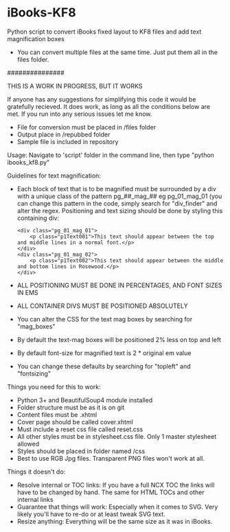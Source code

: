 iBooks-KF8
==========

Python script to convert iBooks fixed layout to KF8 files and add text magnification boxes

  * You can convert multiple files at the same time. Just put them all in the files folder.
  
###############

THIS IS A WORK IN PROGRESS, BUT IT WORKS

If anyone has any suggestions for simplifying this code it would be gratefully recieved.
It does work, as long as all the conditions below are met.
If you run into any serious issues let me know.

  * File for conversion must be placed in /files folder
  * Output place in /repubbed folder
  * Sample file is included in repository
  
Usage: Navigate to 'script' folder in the command line, then type "python ibooks_kf8.py"

Guidelines for text magnification:
  
  * Each block of text that is to be magnified must be surrounded by a div with a unique class of the pattern pg\_##\_mag_## eg pg_01_mag_01 (you can change this pattern in the code, simply search for "div_finder" and alter the regex. Positioning and text sizing should be done by styling this containing div:


	   	<div class="pg_01_mag_01">	
	   		<p class="p1Text001">This text should appear between the top and middle lines in a normal font.</p>  
	   	</div>
	   	<div class="pg_01_mag_02"> 
	   		<p class="p1Text002">This text should appear between the middle and bottom lines in Rosewood.</p>  	
	   	</div>

  * ALL POSITIONING MUST BE DONE IN PERCENTAGES, AND FONT SIZES IN EMS
  * ALL CONTAINER DIVS MUST BE POSITIONED ABSOLUTELY  
  * You can alter the CSS for the text mag boxes by searching for "mag_boxes"
  * By default the text-mag boxes will be positioned 2% less on top and left
  * By default font-size for magnified text is 2 * original em value
  * You can change these defaults by searching for "topleft" and "fontsizing"
  
Things you need for this to work:

  * Python 3+ and BeautifulSoup4 module installed
  * Folder structure must be as it is on git
  * Content files must be .xhtml
  * Cover page should be called cover.xhtml
  * Must include a reset css file called reset.css
  * All other styles must be in stylesheet.css file. Only 1 master stylesheet allowed
  * Styles should be placed in folder named /css
  * Best to use RGB Jpg files. Transparent PNG files won't work at all.
  
Things it doesn't do:
  
  * Resolve internal or TOC links: If you have a full NCX TOC the links will have to be changed by hand. The same for HTML TOCs and other internal links
  * Guarantee that things will work: Especially when it comes to SVG. Very likely you'll have to re-do or at least tweak SVG text.
  * Resize anything: Everything will be the same size as it was in iBooks. 